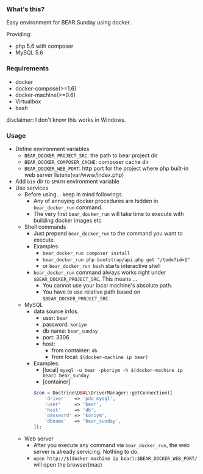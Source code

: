 ### What's this?

Easy environment for BEAR.Sunday using docker.

Providing:
  - php 5.6 with composer
  - MySQL 5.6

### Requirements

* docker
* docker-compose(>=1.6)
* docker-machine(>=0.6)
* Virtualbox
* bash

disclaimer: I don't know this works in Windows.


### Usage

* Define environment variables
  * `BEAR_DOCKER_PROJECT_SRC`: the path to bear project dir
  * `BEAR_DOCKER_COMPOSER_CACHE`: composer cache dir
  * `BEAR_DOCKER_WEB_PORT`: http port for the project where php built-in web server listens(var/www/index.php)
* Add `bin` dir to `$PATH` environment variable  
* Use services
  * Before using... keep in mind followings.
    * Any of annoying docker procedures are hidden in  `bear_docker_run` command.
    * The very first `bear_docker_run` will take time to execute with building docker images etc
  * Shell commands
    * Just prepend `bear_docker_run` to the command you want to execute.
    * Examples:
      * `bear_docker_run composer install`
      * `bear_docker_run php bootstrap/api.php get "/todo?id=1"`
      * or `bear_docker_run bash` starts interactive shell
    * `bear_docker_run` command always works right under `$BEAR_DOCKER_PROJECT_SRC`. This means ...
      * You cannot use your local machine's absolute path.
      * You have to use relative path based on `$BEAR_DOCKER_PROJECT_SRC`.
  * MySQL
    * data source infos.
      * user: `bear`
      * password: `koriym`
      * db name: `bear_sunday`
      * port: 3306
      * host:
        * from container: `db`
        * from local: `$(docker-machine ip bear)`
    * Examples:
      * [local] `mysql -u bear -pkoriym -h $(docker-machine ip bear) bear_sunday`
      * [container]
      ```php
      $con = Doctrine\DBAL\DriverManager::getConnection([
          'driver'   => 'pdo_mysql',
          'user'     => 'bear',
          'host'     => 'db',
          'password' => 'koriym',
          'dbname'   => 'bear_sunday',
      ]);
      ```
  * Web server
    * After you execute any command via `bear_docker_run`, the web server is already servicing. Nothing to do.
    * `open http://$(docker-machine ip bear):$BEAR_DOCKER_WEB_PORT/` will open the browser(mac)
